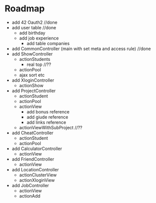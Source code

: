# Roadmap 

- add 42 Oauth2 //done
- add user table //done
    - add birthday
    - add job experience
        - add table companies
- add CommonController (main with set meta and access rule) //done
- add ShowController
	- actionStudents
		- real top //??
	- actionPool
	- ajax sort etc
- add XloginController
	- actionShow
- add ProjectController
	- actionStudent
	- actionPool
	- actionView
		- add bonus reference
		- add giude reference
		- add links reference
	- actionViewWithSubProject //??
- add CheatController
	- actionStudent
	- actionPool
- add CalculatorController
	- actionView
- add FriendController
	- actionView
- add LocationController
	- actionClusterView
	- actionXloginView
- add JobController
	- actionView
	- actionAdd
